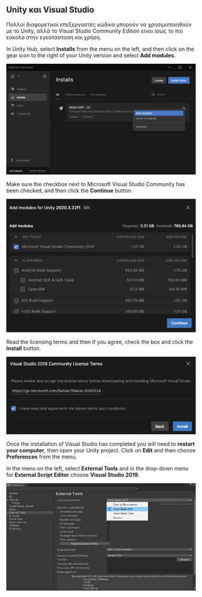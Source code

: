 ## Unity και Visual Studio

Πολλοί διαφορετικοί επεξεργαστές κώδικα μπορούν να χρησιμοποιηθούν με το Unity, αλλά το Visual Studio Community Edition είναι ίσως το πιο εύκολο στην εγκατάσταση και χρήση.

In Unity Hub, select **Installs** from the menu on the left, and then click on the gear icon to the right of your Unity version and select **Add modules**.

![Unity Hub shown with options selected.](images/unity-add-modules.png)

Make sure the checkbox next to Microsoft Visual Studio Community has been checked, and then click the **Continue** button.

![Unity Hub with a check next to Visual Studio.](images/unity-install-vs.png)

Read the licensing terms and then if you agree, check the box and click the **Install** button.

![License agreement checked for Visual Studio.](images/unity-vs-license.png)

Once the installation of Visual Studio has completed you will need to **restart your computer**, then open your Unity project. Click on **Edit** and then choose **Preferences** from the menu.

In the menu on the left, select **External Tools** and in the drop-down menu for **External Script Editor** choose **Visual Studio 2019**.

![Preferences menu with Visual Studio chosen as the script editor.](images/unity-editor-select.png)

